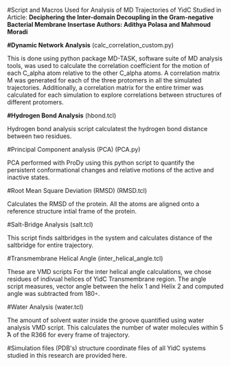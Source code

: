 #Script and Macros Used for Analysis of MD Trajectories of YidC Studied in Article: ****Deciphering the Inter-domain Decoupling in the Gram-negative Bacterial Membrane Insertase Authors: Adithya Polasa and Mahmoud Moradi****

**#Dynamic Network Analysis** (calc_correlation_custom.py)

This is done using python package MD-TASK, software suite of MD analysis tools, was used to calculate the correlation coefficient for the motion of each C_alpha atom relative to the other C_alpha atoms. A correlation matrix M was generated for each of the three protomers in all the simulated trajectories. Additionally, a correlation matrix for the entire trimer was calculated for each simulation to explore correlations between structures of different protomers.

**#Hydrogen Bond Analysis** (hbond.tcl)

Hydrogen bond analysis script calculatest the hydrogen bond distance between two residues.

#Principal Component analysis (PCA) (PCA.py)

PCA performed with ProDy using this python script to quantify the persistent conformational changes and relative motions of the active and inactive states.

#Root Mean Square Deviation (RMSD) (RMSD.tcl)

Calculates the RMSD of the protein. All the atoms are aligned onto a reference structure intial frame of the protein.

#Salt-Bridge Analysis (salt.tcl)

This script finds saltbridges in the system and calculates distance of the saltbridge for entire trajectory.

#Transmembrane Helical Angle (inter_helical_angle.tcl)

These are VMD scripts For the inter helical angle calculations, we chose residues of indivual helices of YidC Transmembrane region. The angle script measures, vector angle between the helix 1 and Helix 2 and computed angle was subtracted from 180◦.

#Water Analysis (water.tcl)

The amount of solvent water inside the groove quantified using water analysis VMD script. This calculates the number of water molecules within 5 ̊A of the R366 for every frame of trajectory.

#Simulation files (PDB's) structure coordinate files of all YidC systems studied in this research are provided here.
